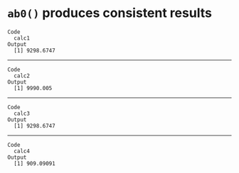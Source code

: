 # `ab0()` produces consistent results

    Code
      calc1
    Output
      [1] 9298.6747

---

    Code
      calc2
    Output
      [1] 9990.005

---

    Code
      calc3
    Output
      [1] 9298.6747

---

    Code
      calc4
    Output
      [1] 909.09091

